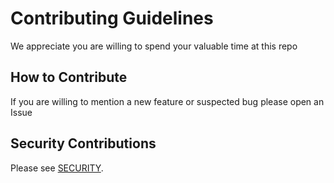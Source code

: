 # Contributing Guidelines

We appreciate you are willing to spend your valuable time at this repo

## How to Contribute

If you are willing to mention a new feature or suspected bug please open an Issue


## Security Contributions

Please see [SECURITY](SECURITY.md).
